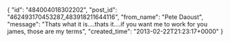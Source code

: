  {
   "id": "484004018302202",
   "post_id": "462493170453287_483918211644116",
   "from_name": "Pete Daoust",
   "message": "Thats what it is....thats it....if you want me to work for you james, those are my terms",
   "created_time": "2013-02-22T21:23:17+0000"
 }
